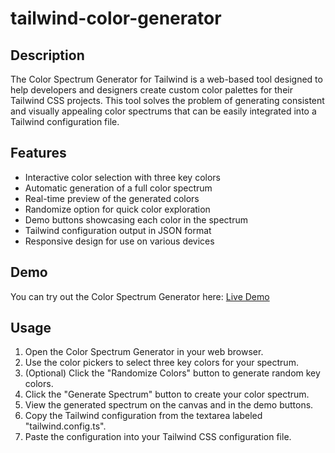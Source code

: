 # tailwind-color-generator

## Description

The Color Spectrum Generator for Tailwind is a web-based tool designed to help developers and designers create custom color palettes for their Tailwind CSS projects. This tool solves the problem of generating consistent and visually appealing color spectrums that can be easily integrated into a Tailwind configuration file.

## Features

- Interactive color selection with three key colors
- Automatic generation of a full color spectrum
- Real-time preview of the generated colors
- Randomize option for quick color exploration
- Demo buttons showcasing each color in the spectrum
- Tailwind configuration output in JSON format
- Responsive design for use on various devices

## Demo

You can try out the Color Spectrum Generator here: [Live Demo](https://kooperl.github.io/tailwind-color-generator/)

## Usage

1. Open the Color Spectrum Generator in your web browser.
2. Use the color pickers to select three key colors for your spectrum.
3. (Optional) Click the "Randomize Colors" button to generate random key colors.
4. Click the "Generate Spectrum" button to create your color spectrum.
5. View the generated spectrum on the canvas and in the demo buttons.
6. Copy the Tailwind configuration from the textarea labeled "tailwind.config.ts".
7. Paste the configuration into your Tailwind CSS configuration file.

